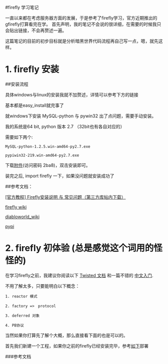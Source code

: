 #firefly 学习笔记

一直以来都在考虑服务器方面的发展，于是参考了firefly学习，官方近期推出的gfirefly打算看完在学。
首先声明，我的笔记不会说的很详细，在需要的时候我只会贴出链接，不会再赘述一遍。

这篇笔记的目前的初步目标就是分析暗黑世界代码流程再自己写一点，嗯，就先这样。

# 1. firefly 安装

##安装流程

具体windows与linux的安装我就不加赘述，详情可以参考下方的链接

基本都是easy_install就完事了


就windows下安装 MySQL-python 与 pywin32 出了点问题，需要手动安装。

我的系统是64 bit, python 版本 2.7  （32bit也有各自对应的）

需要如下两个:
	
	MySQL-python-1.2.5.win-amd64-py2.7.exe
	
	pypiwin32-219.win-amd64-py2.7.exe

下载[附件](http://yunpan.cn/ccXguDMy2YeCa)(访问密码 2ba8)，双击安装即可。

装完之后, import firefly 一下，如果没问题就安装成功了

##参考文档：

[[官方教程] Firefly安装说明 与 常见问题（第三方库帖内下载）](http://www.9miao.com/forum.php?mod=viewthread&tid=33009&fromuid=87)

[firefly wiki ](http://firefly.9miao.com/wiki/index.htm)

[diabloworld_wiki](http://firefly.9miao.com/diabloworld_wiki/index.htm)

[pypi](https://pypi.python.org/pypi)


# 2. firefly 初体验 (总是感觉这个词用的怪怪的)

在学习firefly之前，我建议你阅读以下 [Twisted 文档][Twisted Developer Guides]  和一篇不错的 [中文入门][我看到的最棒的Twisted入门教程]. 

不用了解太多，只要能明白以下概念：
	
	1. reactor 模式

	2. factory =>　protocol

	3. deferred 对象

	4. PB协议

当然如果你打算先了解个大概，那么直接看下面的也是可以的。

首先我们新建一个工程，如果你之前的firefly已经安装完毕，参考[如下][firefly的架设部署]部署


###参考文档

[Twisted Developer Guides]:(http://twistedmatrix.com/documents/current/core/howto/index.html)

[我看到的最棒的Twisted入门教程]:(http://blog.sina.com.cn/s/blog_704b6af70100py9n.html)

[firefly的架设部署]:(http://firefly.9miao.com/wiki/index.htm)
